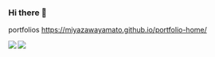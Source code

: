 ### Hi there 👋

portfolios
https://miyazawayamato.github.io/portfolio-home/


<a href="https://github.com/anuraghazra/github-readme-stats">
  <img align="left" src="https://github-readme-stats.vercel.app/api?username=miyazawayamato&count_private=true&show_icons=true" />
</a>
<img align="left" src="https://github-readme-stats.vercel.app/api/top-langs/?username=miyazawayamato" />

<!--
**miyazawayamato/miyazawayamato** is a ✨ _special_ ✨ repository because its `README.md` (this file) appears on your GitHub profile.

Here are some ideas to get you started:

- 🔭 I’m currently working on ...
- 🌱 I’m currently learning ...
- 👯 I’m looking to collaborate on ...
- 🤔 I’m looking for help with ...
- 💬 Ask me about ...
- 📫 How to reach me: ...
- 😄 Pronouns: ...
- ⚡ Fun fact: ...
-->
